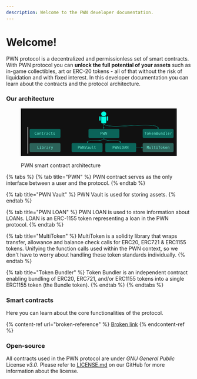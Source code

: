 ```yaml
---
description: Welcome to the PWN developer documentation.
---
```


# Welcome!

PWN protocol is a decentralized and permissionless set of smart contracts. With PWN protocol you can **unlock the full potential of your assets** such as in-game collectibles, art or ERC-20 tokens - all of that without the risk of liquidation and with fixed interest. In this developer documentation you can learn about the contracts and the protocol architecture.

### Our architecture

<figure><img src=".gitbook/assets/Architecture.png" alt=""><figcaption><p>PWN smart contract architecture</p></figcaption></figure>

{% tabs %}
{% tab title="PWN" %}
PWN contract serves as the only interface between a user and the protocol.&#x20;
{% endtab %}

{% tab title="PWN Vault" %}
PWN Vault is used for storing assets.
{% endtab %}

{% tab title="PWN LOAN" %}
PWN LOAN is used to store information about LOANs. LOAN is an ERC-1155 token representing a loan in the PWN protocol.
{% endtab %}

{% tab title="MultiToken" %}
MultiToken is a solidity library that wraps transfer, allowance and balance check calls for ERC20, ERC721 & ERC1155 tokens. Unifying the function calls used within the PWN context, so we don't have to worry about handling these token standards individually.
{% endtab %}

{% tab title="Token Bundler" %}
Token Bundler is an independent contract enabling bundling of ERC20, ERC721, and/or ERC1155 tokens into a single ERC1155 token (the Bundle token).
{% endtab %}
{% endtabs %}

### Smart contracts

Here you can learn about the core functionalities of the protocol.&#x20;

{% content-ref url="broken-reference" %}
[Broken link](broken-reference)
{% endcontent-ref %}

### Open-source

All contracts used in the PWN protocol are under _GNU General Public_ License _v3.0_. Please refer to [LICENSE.md](https://github.com/PWNFinance/pwn\_contracts/blob/master/LICENSE.md) on our GitHub for more information about the license.&#x20;
